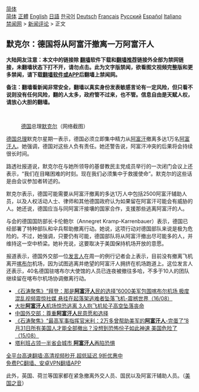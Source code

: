  <!-- 面包屑导航 --> <div class="breadcrumb"><!-- GTranslate: https://gtranslate.io/ -->  <div class="switcher notranslate">  <div class="selected">  <a href="#" onclick="return false;"> 简体</a>  </div>  <div class="option">  <a href="https://www.bannedbook.org" onclick="doGTranslate('zh-CN|zh-CN');jQuery('div.switcher div.selected a').html(jQuery(this).html());return false;" title="简体中文" class="nturl selected"> 简体</a>  <a href="https://www.bannedbook.org/zh-tw/" onclick="doGTranslate('zh-CN|zh-TW');jQuery('div.switcher div.selected a').html(jQuery(this).html());return false;" title="繁體中文" class="nturl"> 正體</a>  <a href="https://www.bannedbook.org/en/" onclick="doGTranslate('zh-CN|en');jQuery('div.switcher div.selected a').html(jQuery(this).html());return false;" title="English" class="nturl"> English</a>  <a href="https://www.bannedbook.org/ja/" onclick="doGTranslate('zh-CN|ja');jQuery('div.switcher div.selected a').html(jQuery(this).html());return false;" title="日本語" class="nturl"> 日語</a>  <a href="https://www.bannedbook.org/ko/" onclick="doGTranslate('zh-CN|ko');jQuery('div.switcher div.selected a').html(jQuery(this).html());return false;" title="한국어" class="nturl"> 한국어</a>  <a href="https://www.bannedbook.org/de/" onclick="doGTranslate('zh-CN|de');jQuery('div.switcher div.selected a').html(jQuery(this).html());return false;" title="Deutsch" class="nturl"> Deutsch</a>  <a href="https://www.bannedbook.org/fr/" onclick="doGTranslate('zh-CN|fr');jQuery('div.switcher div.selected a').html(jQuery(this).html());return false;" title="Français" class="nturl"> Français</a>  <a href="https://www.bannedbook.org/ru/" onclick="doGTranslate('zh-CN|ru');jQuery('div.switcher div.selected a').html(jQuery(this).html());return false;" title="Русский" class="nturl"> Русский</a>  <a href="https://www.bannedbook.org/es/" onclick="doGTranslate('zh-CN|es');jQuery('div.switcher div.selected a').html(jQuery(this).html());return false;" title="Español" class="nturl"> Español</a>  <a href="https://www.bannedbook.org/it/" onclick="doGTranslate('zh-CN|it');jQuery('div.switcher div.selected a').html(jQuery(this).html());return false;" title="Italiano" class="nturl"> Italiano</a>  </div>  </div>      <div class='breadcrumb-sub'><!-- Breadcrumb NavXT 6.3.0 --> <a href="https://www.bannedbook.org/" class="home">禁闻网</a> &gt; <a href="https://www.bannedbook.org/bnews/comments/" class="category">新闻评论</a> &gt; 正文</div></div><h2>默克尔：德国将从阿富汗撤离一万阿富汗人</h2> <p class="notice"><b>大陆网友注意：本文中的链接除 <a href="https://github.com/bannedbook/fanqiang" >翻墙</a>软件下载和<a href="https://github.com/killgcd/justmysocks/blob/master/README.md">翻墙推荐</a>链接外全部为禁网链接，未翻墙状态下打不开，请勿点击。此为文字版禁闻，欲看图文视频完整版和更多禁闻，请下载<a href="https://github.com/bannedbook/fanqiang">翻墙软件或APP</a>后翻墙上禁闻网。</p><p>备注：翻墙看新闻非常安全，翻墙以真实身份发表敏感言论有一定风险，但只看不说则没有任何风险，翻的人太多，政府管不过来，也不管。信息自由是天赋人权，请放心大胆的翻墙。</b></p>  <div class="entry"> <br /> <figure><a href="https://i1.wp.com/upload-images-bucket-v64rleca837do.s3.eu-west-1.amazonaws.com/wp-content/uploads/2021/08/16173424/Screen-Shot-2021-08-16-at-13.33.53.png?fit=990%2C688&#038;ssl=1" data-caption="德国总理默克尔（网络截图）"></a><figcaption class="wp-caption-text"><a href="https://www.bannedbook.org/bnews/tag/%e5%be%b7%e5%9b%bd/" class="st_tag internal_tag" rel="tag" title="标签 德国 下的日志">德国</a>总理<a href="https://www.bannedbook.org/bnews/tag/%e9%bb%98%e5%85%8b%e5%b0%94/" class="st_tag internal_tag" rel="tag" title="标签 默克尔 下的日志">默克尔</a>（网络截图）</figcaption></figure> <p><a href="https://www.bannedbook.org/bnews/tag/%e5%be%b7%e5%9b%bd%e6%80%bb%e7%90%86/" class="st_tag internal_tag" rel="tag" title="标签 德国总理 下的日志">德国总理</a>默克尔星期一表示，德国必须立即集中精力从<a href="https://www.bannedbook.org/bnews/tag/%e9%98%bf%e5%af%8c%e6%b1%97/" class="st_tag internal_tag" rel="tag" title="标签 阿富汗 下的日志">阿富汗</a>撤离多达1万名<a href="https://www.bannedbook.org/bnews/tag/%e9%98%bf%e5%af%8c%e6%b1%97%e4%ba%ba/" class="st_tag internal_tag" rel="tag" title="标签 阿富汗人 下的日志">阿富汗人</a>。她强调，德国对这些人负有责任。她还警告说，阿富汗冲突的后果将会持续很长时间。</p> <p>路透社报道说，默克尔在与她所领导的基督教民主党成员举行的一次闭门会议上还表示，“我们在目睹困难的时刻。现在我们必须集中于救援使命”。默克尔的这些话是由会议参加者转述的。</p>  <p>默克尔表示，德国可能需要从阿富汗撤离的多达1万人中包括2500阿富汗辅助人员，以及人权活动人士、律师和其他德国政府认为如果留在阿富汗可能会有威胁的人。她还说，德国应当与同阿富汗接壤的国家合作，支援那些逃离阿富汗的人。</p> <p>与会的德国国防部长卡伦鲍尔（Annegret Kramp-Karrenbauer）表示，德国已经部署了特种部队和伞兵帮助撤离行动。她说，这项行动对德国部队来说是极为危险的。不过，她强调，只要仍有可能，德国部队将从阿富汗撤出尽可能多的人，并维持这一空中桥梁。她补充说，这要取决于美国保持机场开放的意愿。</p>  <p>报道表示，德国外交部一位<a href="https://www.bannedbook.org/bnews/tag/%E5%8F%91%E8%A8%80%E4%BA%BA/" class="st_tag internal_tag" rel="tag" title="标签 发言人 下的日志">发言人</a>在周一的例行记者会上表示，目前没有撤离飞机离开<a href="https://www.bannedbook.org/bnews/tag/%E5%96%80%E5%B8%83%E5%B0%94/" class="st_tag internal_tag" rel="tag" title="标签 喀布尔 下的日志">喀布尔</a>机场，因为试图逃离并绝望的阿富汗人拥挤在机场跑道上。这位发言人还表示，40名德国驻喀布尔大使馆的人员已连夜被撤往多哈，不多于10人的团队继续留在喀布尔机场协调撤离行动。</p> <ul class='op-related-articles' title='相关阅读'> <li><a href='https://www.bannedbook.org/bnews/bannedvideo/20210816/1607405.html' target='_blank'>《石涛聚焦》“拜登：那是<b>阿富汗人</b>民的选择”6000美军包围喀布尔机场 极度混乱视频震惊社媒 悬挂在起落架逃难者坠落飞机-震撼世界（16/08）</a></li> <li><a href='https://www.bannedbook.org/bnews/topimagenews/20210816/1607386.html' target='_blank'>大批<b>阿富汗人</b>机场惊恐逃离 3人抱飞机轮子高空坠落丧命</a></li> <li><a href='https://www.bannedbook.org/bnews/baitai/20210816/1607318.html' target='_blank'>中国外交部：尊重<b>阿富汗人</b>民意愿和选择</a></li> <li><a href='https://www.bannedbook.org/bnews/bannedvideo/20210816/1607180.html' target='_blank'>《石涛聚焦》“最高军事指挥官米利：2万多曾帮助美军的<b>阿富汗人</b>-完蛋了”8月31日所有美国人才能全部撤出？没想到恐怖份子如此神速 美国危险了（15/08）</a></li> <li><a href='https://www.bannedbook.org/bnews/taiwannews/20210815/1606523.html' target='_blank'>塔利班占领一半省会城市 <b>阿富汗人</b>再陷恐惧</a></li> </ul> <p class="texttj"> <a href="https://github.com/bannedbook/fanqiang/wiki/V2ray%E6%9C%BA%E5%9C%BA" target="_blank">全平台高速翻墙:高清视频秒开,超低延迟,9折优惠中</a><br/> <a href="https://github.com/bannedbook/fanqiang/wiki/%E7%A6%81%E9%97%BB%E7%BD%91%E5%AE%89%E5%8D%93%E7%BF%BB%E5%A2%99%E6%96%B0%E9%97%BBAPP" target="_blank">免费PC翻墙、安卓VPN翻墙APP</a></p> <p>此外，英国、荷兰等国家都在紧急撤离外交人员、国民以及阿富汗辅助人员。（<a href="https://www.bannedbook.org/bnews/tag/%e7%be%8e%e5%9b%bd%e4%b9%8b%e9%9f%b3/" class="st_tag internal_tag" rel="tag" title="标签 美国之音 下的日志">美国之音</a>）</p><a name='sharetosocial'></a>  <div style="margin-bottom:5px;padding-bottom:5px;clear:both"> <div id="archive-pix-1" class="banner-ads"> <!-- AuctionX Display platform tag START --> <div id="26318x728x90x621x_ADSLOT2" clicktrack="%%CLICK_URL_ESC%%"></div> <!-- AuctionX Display platform tag END --> </div> <div id="archive-pix-2" class="banner-ads"> <!-- AuctionX Display platform tag START --> <div id="26315x300x250x621x_ADSLOT2" clicktrack="%%CLICK_URL_ESC%%"></div> <!-- AuctionX Display platform tag END --> </div> </div>  <div id="archive-pix-1" class="banner-ads"> <!-- AuctionX Display platform tag START --> <div id="26318x728x90x621x_ADSLOT3" clicktrack="%%CLICK_URL_ESC%%"></div> <!-- AuctionX Display platform tag END --> </div> </div><!--END ENTRY--> 